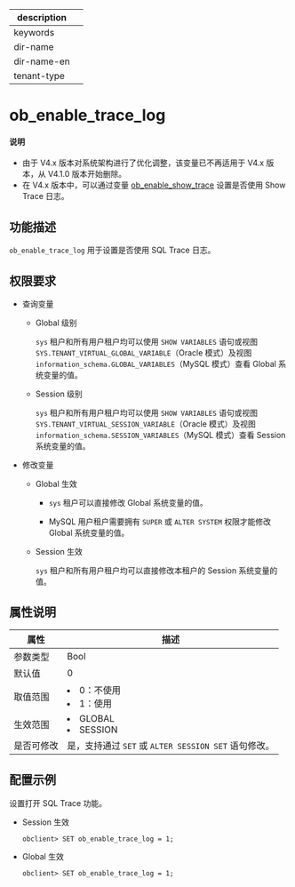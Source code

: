 |description||
|---|---|
|keywords||
|dir-name||
|dir-name-en||
|tenant-type||

# ob_enable_trace_log

<main id="notice" type='explain'>
  <h4>说明</h4>
  <ul>
   <li>由于 V4.x 版本对系统架构进行了优化调整，该变量已不再适用于 V4.x 版本，从 V4.1.0 版本开始删除。</li>
   <li>在 V4.x 版本中，可以通过变量 <a href="../400.session-system-variable/7400.ob_enable_show_trace-session.md">ob_enable_show_trace</a> 设置是否使用 Show Trace 日志。 </li>
  </ul>
</main>

## 功能描述

`ob_enable_trace_log` 用于设置是否使用 SQL Trace 日志。

## 权限要求

* 查询变量

  * Global 级别

    `sys` 租户和所有用户租户均可以使用 `SHOW VARIABLES` 语句或视图 `SYS.TENANT_VIRTUAL_GLOBAL_VARIABLE`（Oracle 模式）及视图 `information_schema.GLOBAL_VARIABLES`（MySQL 模式）查看 Global 系统变量的值。

  * Session 级别

    `sys` 租户和所有用户租户均可以使用 `SHOW VARIABLES` 语句或视图 `SYS.TENANT_VIRTUAL_SESSION_VARIABLE`（Oracle 模式）及视图 `information_schema.SESSION_VARIABLES`（MySQL 模式）查看 Session 系统变量的值。

* 修改变量

  * Global 生效

    * `sys` 租户可以直接修改 Global 系统变量的值。
  
    * MySQL 用户租户需要拥有 `SUPER` 或 `ALTER SYSTEM` 权限才能修改 Global 系统变量的值。

  * Session 生效

    `sys` 租户和所有用户租户均可以直接修改本租户的 Session 系统变量的值。

## 属性说明

| **属性**   |      **描述**    |
|------------|--------------------|
| 参数类型    | Bool                                                                                                       |
| 默认值      | 0                                                                                                          |
| 取值范围    | <li> 0：不使用</li>   <li> 1：使用</li>        |
| 生效范围    | <li> GLOBAL</li>   <li> SESSION</li>    |
| 是否可修改  | 是，支持通过 `SET` 或 `ALTER SESSION SET` 语句修改。|

## 配置示例

设置打开 SQL Trace 功能。

* Session 生效

  ```shell
  obclient> SET ob_enable_trace_log = 1;
  ```  

* Global 生效
  
  ```shell
  obclient> SET ob_enable_trace_log = 1;
  ```
